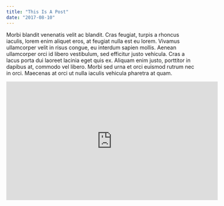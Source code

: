 ```yaml
---
title: "This Is A Post"
date: "2017-08-10"
---
```


Morbi blandit venenatis velit ac blandit. Cras feugiat, turpis a rhoncus iaculis, lorem enim aliquet eros, at feugiat nulla est eu lorem. Vivamus ullamcorper velit in risus congue, eu interdum sapien mollis. Aenean ullamcorper orci id libero vestibulum, sed efficitur justo vehicula. Cras a lacus porta dui laoreet lacinia eget quis ex. Aliquam enim justo, porttitor in dapibus at, commodo vel libero. Morbi sed urna et orci euismod rutrum nec in orci. Maecenas at orci ut nulla iaculis vehicula pharetra at quam.

<iframe width="560" height="315" src="https://www.youtube.com/embed/4n0xNbfJLR8" frameborder="0" allowfullscreen></iframe>